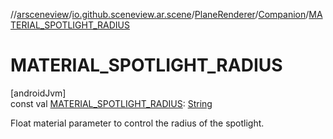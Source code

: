 //[arsceneview](../../../../index.md)/[io.github.sceneview.ar.scene](../../index.md)/[PlaneRenderer](../index.md)/[Companion](index.md)/[MATERIAL_SPOTLIGHT_RADIUS](-m-a-t-e-r-i-a-l_-s-p-o-t-l-i-g-h-t_-r-a-d-i-u-s.md)

# MATERIAL_SPOTLIGHT_RADIUS

[androidJvm]\
const val [MATERIAL_SPOTLIGHT_RADIUS](-m-a-t-e-r-i-a-l_-s-p-o-t-l-i-g-h-t_-r-a-d-i-u-s.md): [String](https://kotlinlang.org/api/latest/jvm/stdlib/kotlin/-string/index.html)

Float material parameter to control the radius of the spotlight.
